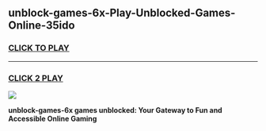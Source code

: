 
## unblock-games-6x-Play-Unblocked-Games-Online-35ido
<h3>
<a href="https://premium76.site?title=unblock-games-6x&ref=24A">CLICK TO PLAY</a></h3>
<hr>

<h3>
<a href="https://premium76.site?title=unblock-games-6x&ref=24A">CLICK 2 PLAY</a>
  
</h3>

<a href="https://premium76.site?title=unblock-games-6x&ref=24A"><img src="https://clearcache.store/games.png"></a>


**unblock-games-6x games unblocked: Your Gateway to Fun and Accessible Online Gaming**

